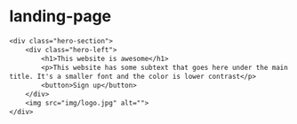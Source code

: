 # landing-page


    <div class="hero-section">
        <div class="hero-left">
            <h1>This website is awesome</h1>
            <p>This website has some subtext that goes here under the main title. It's a smaller font and the color is lower contrast</p>
            <button>Sign up</button>
        </div>
        <img src="img/logo.jpg" alt="">
    </div>